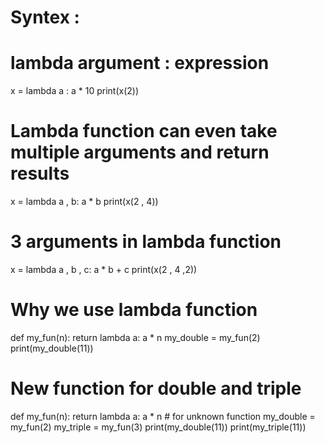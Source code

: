 

# Syntex :
#     lambda argument : expression


x = lambda a : a * 10
print(x(2))

# Lambda function can even take multiple arguments and return results

x = lambda a , b: a * b
print(x(2 , 4))

# 3 arguments in lambda function
x = lambda a , b , c: a * b + c
print(x(2 , 4 ,2))

# Why we use lambda function
def my_fun(n):
    return lambda a: a * n 
my_double = my_fun(2)
print(my_double(11))

# New function for double and triple 

def my_fun(n):
    return lambda a: a * n  # for unknown function 
my_double = my_fun(2)
my_triple = my_fun(3)
print(my_double(11))
print(my_triple(11))



